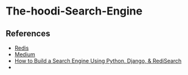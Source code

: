 # The-hoodi-Search-Engine

## References
* [Redis](https://redis.com/blog/how-to-build-a-powerful-search-engine-using-redis-python/)
* [Medium](https://towardsdatascience.com/create-a-simple-search-engine-using-python-412587619ff5)
* [How to Build a Search Engine Using Python, Django, & RediSearch](https://www.youtube.com/watch?v=Hbpb-Y0dXPs)
* 
